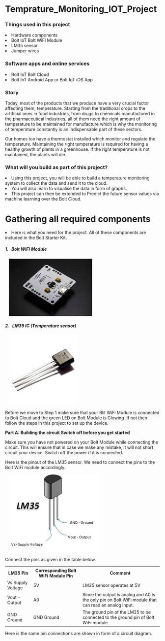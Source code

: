 # Temprature_Monitoring_IOT_Project

<h3>Things used in this project</h3>
<li>Hardware components</li>
<li>Bolt IoT Bolt WiFi Module</li>
<li>LM35 sensor</li>
<li>Jumper wires</li>

<h3>Software apps and online services</h3>
<li>Bolt IoT Bolt Cloud</li>
<li>Bolt IoT Android App or Bolt IoT iOS App</li>


<h3>Story</h3>

<p>Today, most of the products that we produce have a very crucial factor affecting them, temperature. Starting from the traditional crops to the artificial ones in food industries, from drugs to chemicals manufactured in the pharmaceutical industries, all of them need the right amount of temperature to be maintained for manufacture which is why the monitoring of temperature constantly is an indispensable part of these sectors.</p>

<p>Our homes too have a thermostat installed which monitor and regulate the temperature. Maintaining the right temperature is required for having a healthy growth of plants in a greenhouse. If the right temperature is not maintained, the plants will die.</p>

<h3><strong>What will you build as part of this project?</strong></h3>
<li>Using this project, you will be able to build a temperature monitoring system to collect the data and send it to the cloud.</li>
<li>You will also learn to visualise the data in form of graphs.</li>
<li>This project can then be extended to Predict the future sensor values via machine learning over the Bolt Cloud.</li>

<h1>Gathering all required components</h1>
<li>Here is what you need for the project. All of these components are included in the Bolt Starter Kit.</li>

<h5>1. &nbsp; Bolt WiFi Module</h5>
&nbsp;&nbsp;&nbsp;<img src="Bolt_IOT.jpg" alt="IOTt" width="auto" height="auto">

<h5>2. &nbsp; LM35 IC (Temperature sensor) </h5>
&nbsp;&nbsp;&nbsp;<img src="LM35.jpeg" alt="IOTt" width="auto" height="auto">


<p>Before we move to Step 1 make sure that your Blit WiFi Module is connected to Bolt Cloud and the green LED on Bolt Module is Glowing .If not then follow the steps in this project to set up the device.</p>

<b>Part A: Building the circuit</b>
<b>Switch off before you get started</b>
<p>Make sure you have not powered on your Bolt Module while connecting the circuit. This will ensure that in case we make any mistake, it will not short circuit your device. Switch off the power if it is connected.</p>

<p>Here is the pinout of the LM35 sensor. We need to connect the pins to the Bolt WiFi module accordingly.</p>
&nbsp;&nbsp;&nbsp;<img src="LM35_PinOut.jpeg" alt="IOTt" width="auto" height="auto">

<p>Connect the pins as given in the table below.</p>

<table>
  <tr>
    <th>LM35 Pin</th>
    <th>Corresponding Bolt WiFi Module Pin</th>
    <th>Comment</th>
  </tr>
  <tr>
    <td>Vs Supply Voltage</td>
    <td>5V</td>
    <td>	LM35 sensor operates at 5V</td>
  </tr>
  <tr>
    <td>Vout - Output</td>
    <td>A0</td>
    <td>Since the output is analog and A0 is the only pin on Bolt WiFi module that can read an analog input.</td>
  </tr>
  <tr>
    <td>GND Ground</td>
    <td>GND Ground</td>
    <td>The ground pin of the LM35 to be connected to the ground pin of Bolt WiFi module</td>
  </tr>
</table>

<p>Here is the same pin connections are shown in form of a circuit diagram.</p>
